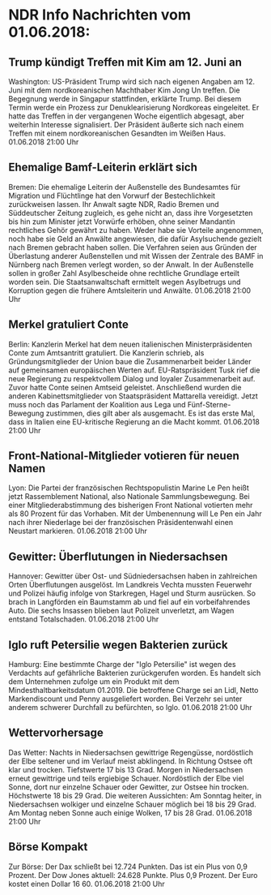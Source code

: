 # NDR Info Nachrichten vom 01.06.2018:


## Trump kündigt Treffen mit Kim am 12. Juni an
Washington: US-Präsident Trump wird sich nach eigenen Angaben am 12. Juni mit dem nordkoreanischen Machthaber Kim Jong Un treffen. Die Begegnung werde in Singapur stattfinden, erklärte Trump. Bei diesem Termin werde ein Prozess zur Denuklearisierung Nordkoreas eingeleitet. Er hatte das Treffen in der vergangenen Woche eigentlich abgesagt, aber weiterhin Interesse signalisiert. Der Präsident äußerte sich  nach einem Treffen mit einem nordkoreanischen Gesandten im Weißen Haus. 01.06.2018 21:00 Uhr 

## Ehemalige Bamf-Leiterin erklärt sich
Bremen: Die ehemalige Leiterin der Außenstelle des Bundesamtes für Migration und Flüchtlinge hat den Vorwurf der Bestechlichkeit zurückweisen lassen. Ihr Anwalt sagte NDR, Radio Bremen und Süddeutscher Zeitung zugleich, es gehe nicht an, dass ihre Vorgesetzten bis hin zum Minister jetzt Vorwürfe erhöben, ohne seiner Mandantin rechtliches Gehör gewährt zu haben. Weder habe sie Vorteile angenommen, noch habe sie Geld an Anwälte angewiesen, die dafür Asylsuchende gezielt nach Bremen gebracht haben sollen. Die Verfahren seien aus Gründen der Überlastung anderer Außenstellen und mit Wissen der Zentrale des BAMF in Nürnberg nach Bremen verlegt worden, so der Anwalt. In der Außenstelle sollen in großer Zahl Asylbescheide ohne rechtliche Grundlage erteilt worden sein. Die Staatsanwaltschaft ermittelt wegen Asylbetrugs und Korruption gegen die frühere Amtsleiterin und Anwälte. 01.06.2018 21:00 Uhr 

## Merkel gratuliert Conte
Berlin: Kanzlerin Merkel hat dem neuen italienischen Ministerpräsidenten Conte zum Amtsantritt gratuliert. Die Kanzlerin schrieb, als Gründungsmitglieder der Union baue die Zusammenarbeit beider Länder auf gemeinsamen europäischen Werten auf. EU-Ratspräsident Tusk rief die neue Regierung zu respektvollem Dialog und loyaler Zusammenarbeit auf. Zuvor hatte Conte seinen Amtseid geleistet. Anschließend wurden die anderen Kabinettsmitglieder von Staatspräsident Mattarella vereidigt. Jetzt muss noch das Parlament der Koalition aus Lega und Fünf-Sterne-Bewegung zustimmen, dies gilt aber als ausgemacht. Es ist das erste Mal, dass in Italien eine EU-kritische Regierung an die Macht kommt. 01.06.2018 21:00 Uhr 

## Front-National-Mitglieder votieren für neuen Namen
Lyon: Die Partei der französischen Rechtspopulistin Marine Le Pen heißt jetzt Rassemblement National, also Nationale Sammlungsbewegung. Bei einer Mitgliederabstimmung des bisherigen Front National votierten mehr als 80 Prozent für das Vorhaben. Mit der Umbenennung will Le Pen ein Jahr nach ihrer Niederlage bei der französischen Präsidentenwahl einen Neustart markieren. 01.06.2018 21:00 Uhr 

## Gewitter: Überflutungen in Niedersachsen
Hannover:				Gewitter über Ost- und Südniedersachsen haben in zahlreichen Orten Überflutungen ausgelöst. Im Landkreis Vechta mussten Feuerwehr und Polizei häufig infolge von Starkregen, Hagel und Sturm ausrücken. So brach in Langförden ein Baumstamm ab und fiel auf ein vorbeifahrendes Auto. Die sechs Insassen blieben laut Polizeit unverletzt, am Wagen entstand Totalschaden. 01.06.2018 21:00 Uhr 

## Iglo ruft Petersilie wegen Bakterien zurück
Hamburg: Eine bestimmte Charge der "Iglo Petersilie" ist wegen des Verdachts auf gefährliche Bakterien zurückgerufen worden. Es handelt sich dem Unternehmen zufolge um ein Produkt mit dem Mindesthaltbarkeitsdatum 01.2019. Die betroffene Charge sei an Lidl, Netto Markendiscount und Penny ausgeliefert worden. Bei Verzehr sei unter anderem schwerer Durchfall zu befürchten, so Iglo. 01.06.2018 21:00 Uhr 

## Wettervorhersage
Das Wetter:
Nachts in Niedersachsen gewittrige Regengüsse, nordöstlich der Elbe seltener und im Verlauf meist abklingend. In Richtung Ostsee oft klar und trocken. Tiefstwerte 17 bis 13 Grad. Morgen in Niedersachsen erneut gewittrige und teils ergiebige Schauer. Nordöstlich der Elbe viel Sonne, dort nur einzelne Schauer oder Gewitter, zur Ostsee hin trocken. Höchstwerte 18 bis 29 Grad. Die weiteren Aussichten: Am Sonntag heiter, in Niedersachsen wolkiger und einzelne Schauer möglich bei 18 bis 29 Grad. Am Montag neben Sonne auch einige Wolken, 17 bis 28 Grad. 01.06.2018 21:00 Uhr 

## Börse Kompakt
Zur Börse: Der Dax schließt bei 12.724 Punkten. Das ist ein Plus von 0,9 Prozent. Der Dow Jones aktuell: 24.628 Punkte. Plus 0,9 Prozent. Der Euro kostet einen Dollar 16 60. 01.06.2018 21:00 Uhr 
